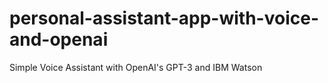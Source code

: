 # personal-assistant-app-with-voice-and-openai
Simple Voice Assistant with OpenAI's GPT-3 and IBM Watson

